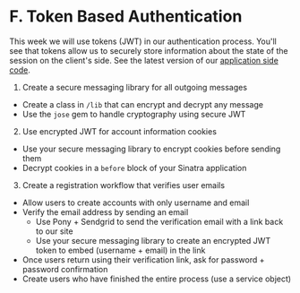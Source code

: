 # F. Token Based Authentication

This week we will use tokens (JWT) in our authentication process. You'll see that tokens allow us to securely store information about the state of the session on the client's side. See the latest version of our [application side code](https://github.com/ISS-Security/configshare-app/tree/2-token_authentication).

1. Create a secure messaging library for all outgoing messages
  - Create a class in `/lib` that can encrypt and decrypt any message
  - Use the `jose` gem to handle cryptography using secure JWT
2. Use encrypted JWT for account information cookies
  - Use your secure messaging library to encrypt cookies before sending them
  - Decrypt cookies in a `before` block of your Sinatra application
3. Create a registration workflow that verifies user emails
  - Allow users to create accounts with only username and email
  - Verify the email address by sending an email
    - Use Pony + Sendgrid to send the verification email with a link back to our site
    - Use your secure messaging library to create an encrypted JWT token to embed (username + email) in the link
  - Once users return using their verification link, ask for password + password confirmation
  - Create users who have finished the entire process (use a service object)
